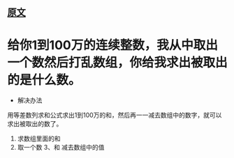 ## [原文](https://www.jianshu.com/p/be015178b2a3)

# 给你1到100万的连续整数，我从中取出一个数然后打乱数组，你给我求出被取出的是什么数。

- 解决办法

用等差数列求和公式求出1到100万的和，然后再一一减去数组中的数字，就可以求出被取出的数了。


1. 求数组里面的和
2. 取一个数
3、和 减去数组中的值

